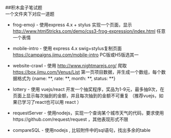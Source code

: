 ##积木盒子笔试题  
一个文件夹下对应一道题  

- frog-emoji - 使用express 4.x + stylus 实现一个页面，显示 http://www.html5tricks.com/demo/css3-frog-expression/index.html 任意一个表情  

- mobile-intro - 使用 express 4.x swig+stylus复制页面 https://campaigns.jimu.com/mobile-intro PC版或H5版选其一  

- website-crawl - 使用 http://www.nightmarejs.org/ 爬取 https://box.jimu.com/Venus/List 第一页项目数据，并生成一个数组，每个数据格式为 {name: **, rate: **, month: **, status: **}  

- lottery - 使用 vuejs/react 开发一个抽奖程序，奖品为1-9元，最多抽9次，在页面上显示每次抽到的金额，并且每次抽到的金额不可重复 （推荐vuejs，如果已学习了react也可以用 react ）  

- requestServer - 使用nodejs，实现一个查询某个城市天气的代码，要求使用https://github.com/request/request ，其他表现形式不限  

- compareSQL - 使用nodejs , 比较附件中的sql语句，找出多余的table  
